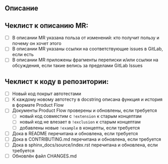 ## Описание

<!--- Какую пользу приносит данный MR, кому и зачем он нужен -->
<!--- Какие изменения были внесены -->
<!--- Полезные ссылки и прочий контект задачи -->

## Чеклист к описанию MR:

<!--- Пройди по всем пунктам и поставь `x`, чтобы выбрать ячейку. MRы без проставленных галочек не принимаются. -->

- [ ] В описании MR указана польза от изменений: кто получит пользу и почему он хочет этого
- [ ] В описании MR указаны ссылки на соответствующие issues в GitLab, если есть
- [ ] В описании MR приложены фрагменты переписки и/или ссылки на обсуждения, если такие велись за пределами GitLab Issues

## Чеклист к коду в репозитории:

<!--- Пройди по всем пунктам и поставь `x`, чтобы выбрать ячейку. MRы без проставленных галочек не принимаются. -->

- [ ] Новый код покрыт автотестами
- [ ] К каждому новому автотесту в docstring описана функция и история в формате Product Flow
- [ ] Документы Product Flow проверены и обновлены, если требуется
  - [ ] новый код совместим с `!extension` к старым концептам
  - [ ] новый код не влезает в `!exclusion` к старым концептам
  - [ ] добавлены новые `!example` в концепты, если требуется
- [ ] Дока в README перечитана и обновлена, если требуется
- [ ] Дока в CONTRIBUTING.md перечитана и обновлена, если требуется
- [ ] Дока в sphinx_docs/source/index.rst перечитана и обновлена, если требуется
- [ ] Обновлён файл CHANGES.md
